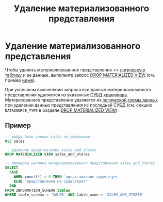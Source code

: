 ﻿---
layout: default
title: Удаление материализованного представления
nav_order: 9
parent: Управление схемой данных
grand_parent: Работа с системой
has_children: false
---

# Удаление материализованного представления

Чтобы удалить материализованное представление <> [логическую таблицу](../../../Обзор_понятий_компонентов_и_связей/Основные_понятия/Логическая_таблица/Логическая_таблица.md) 
и ее данные, выполните запрос [DROP MATERIALIZED VIEW](../../../Справочная_информация/Запросы_SQLplus/DROP_MATERIALIZED_VIEW/DROP_MATERIALIZED_VIEW.md) 
(см. пример [ниже](#пример)).

При успешном выполнении запроса все данные материализованного представления удаляются из указанных 
[СУБД](../../../Введение/Поддерживаемые_СУБД_хранилища/Поддерживаемые_СУБД_хранилища.md) [хранилища](../../../Обзор_понятий_компонентов_и_связей/Основные_понятия/Хранилище_данных/Хранилище_данных.md). 
Материзованное представление удаляется из [логической схемы данных](../../../Обзор_понятий_компонентов_и_связей/Основные_понятия/Логическая_схема_данных/Логическая_схема_данных.md) 
при удалении данных представления из последней СУБД (см. секцию `DATASOURCE_TYPE` в разделе [DROP MATERIALIZED VIEW](../../../Справочная_информация/Запросы_SQLplus/DROP_MATERIALIZED_VIEW/DROP_MATERIALIZED_VIEW.md)).

## Пример

```sql
-- выбор базы данных sales по умолчанию
USE sales

-- удаление представления sales_and_stores
DROP MATERIALIZED VIEW sales_and_stores

-- проверка наличия материализованного представления sales_and_stores
SELECT
  CASE
    WHEN count(*) > 0 THEN 'представление существует'
    ELSE 'представление не существует'
  END
FROM INFORMATION_SCHEMA.tables
WHERE table_schema = 'SALES' AND table_name = 'SALES_AND_STORES'
```